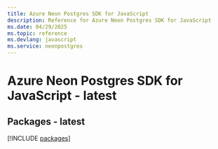 ```yaml
---
title: Azure Neon Postgres SDK for JavaScript
description: Reference for Azure Neon Postgres SDK for JavaScript
ms.date: 04/29/2025
ms.topic: reference
ms.devlang: javascript
ms.service: neonpostgres
---
```

# Azure Neon Postgres SDK for JavaScript - latest
## Packages - latest
[!INCLUDE [packages](neon-postgres-index.md)]